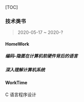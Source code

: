 [TOC]

### 技术类书

> 2020-05-17 ~ 2020-?

#### HomeWork

##### 编码-隐匿在计算机软硬件背后的语言

##### 深入理解计算机系统

#### WorkTime

C 语言程序设计
